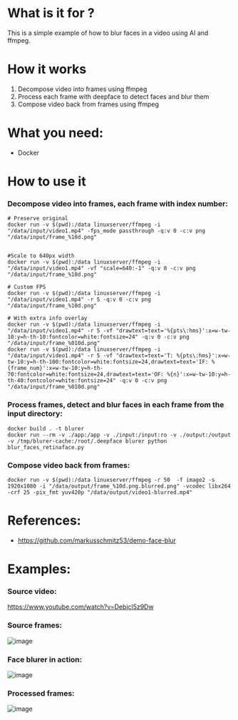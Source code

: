 # What is it for ?

This is a simple example of how to blur faces in a video using AI and ffmpeg.

# How it works

1. Decompose video into frames using ffmpeg
2. Process each frame with deepface to detect faces and blur them
3. Compose video back from frames using ffmpeg

# What you need:

* Docker

# How to use it

### Decompose video into frames, each frame with index number:
```
# Preserve original
docker run -v $(pwd):/data linuxserver/ffmpeg -i "/data/input/video1.mp4" -fps_mode passthrough -q:v 0 -c:v png "/data/input/frame_%10d.png"


#Scale to 640px width
docker run -v $(pwd):/data linuxserver/ffmpeg -i "/data/input/video1.mp4" -vf "scale=640:-1" -q:v 0 -c:v png "/data/input/frame_%10d.png"

# Custom FPS
docker run -v $(pwd):/data linuxserver/ffmpeg -i "/data/input/video1.mp4" -r 5 -q:v 0 -c:v png "/data/input/frame_%10d.png"

# With extra info overlay
docker run -v $(pwd):/data linuxserver/ffmpeg -i "/data/input/video1.mp4" -r 5 -vf "drawtext=text='%{pts\:hms}':x=w-tw-10:y=h-th-10:fontcolor=white:fontsize=24" -q:v 0 -c:v png "/data/input/frame_%010d.png"
docker run -v $(pwd):/data linuxserver/ffmpeg -i "/data/input/video1.mp4" -r 5 -vf "drawtext=text='T: %{pts\:hms}':x=w-tw-10:y=h-th-100:fontcolor=white:fontsize=24,drawtext=text='IF: %{frame_num}':x=w-tw-10:y=h-th-70:fontcolor=white:fontsize=24,drawtext=text='OF: %{n}':x=w-tw-10:y=h-th-40:fontcolor=white:fontsize=24" -q:v 0 -c:v png "/data/input/frame_%010d.png"
```

### Process frames, detect and blur faces in each frame from the input directory:
```
docker build . -t blurer 
docker run --rm -v ./app:/app -v ./input:/input:ro -v ./output:/output -v /tmp/blurer-cache:/root/.deepface blurer python blur_faces_retinaface.py
```

### Compose video back from frames:
```
docker run -v $(pwd):/data linuxserver/ffmpeg -r 50  -f image2 -s 1920x1080 -i "/data/output/frame_%10d.png.blurred.png" -vcodec libx264 -crf 25 -pix_fmt yuv420p "/data/output/video1-blurred.mp4"
```

# References:
* https://github.com/markusschmitz53/demo-face-blur



# Examples:

### Source video: 
https://www.youtube.com/watch?v=Debjcl5z9Dw 

### Source frames:

![image](https://github.com/user-attachments/assets/1cfc54bc-e62b-4494-8317-2470775c180c)

### Face blurer in action:

![image](https://github.com/user-attachments/assets/f67fdcc6-3054-4fe4-b527-c5ad70e21ddd)

### Processed frames:

![image](https://github.com/user-attachments/assets/d8c5ded2-f60c-4651-abb7-6275118f069b)


